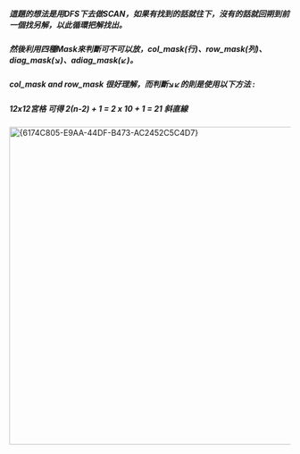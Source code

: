 ##### 這題的想法是用DFS下去做SCAN，如果有找到的話就往下，沒有的話就回朔到前一個找另解，以此循環把解找出。  
##### 然後利用四種Mask來判斷可不可以放，col_mask(行)、row_mask(列)、diag_mask(↘)、adiag_mask(↙)。  
##### col_mask and row_mask 很好理解，而判斷↘↙的則是使用以下方法 :  
##### 12x12宮格 可得 2(n-2) + 1 = 2 x 10 + 1 = 21 斜直線     



<img width="569" alt="{6174C805-E9AA-44DF-B473-AC2452C5C4D7}" src="https://github.com/user-attachments/assets/b580ffde-c13e-4335-8d47-6ce94007269c" />  


